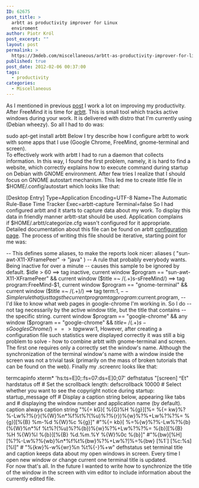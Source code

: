 ```yaml
---
ID: 62675
post_title: >
  arbtt as productivity improver for Linux
  enviroment
author: Piotr Król
post_excerpt: ""
layout: post
permalink: >
  https://3mdeb.com/miscellaneous/arbtt-as-productivity-improver-for-linux-enviroment/
published: true
post_date: 2012-02-06 00:37:00
tags:
  - productivity
categories:
  - Miscellaneous
---
```

As I mentioned in previous [post](http://pietrushnic.blogspot.com/2012/02/first-steps-to-improve-work.html) I work a lot on improving my productivity. After FreeMind it is time for [arbtt](http://darcs.nomeata.de/arbtt/doc/users_guide/). This is small tool which tracks active windows during your work. It is delivered with distro that I'm currently using (Debian wheezy). So all I had to do was:  

sudo apt-get install arbtt Below I try describe how I configure arbtt to work with some apps that I use (Google Chrome, FreeMind, gnome-terminal and screen).  
To effectively work with arbtt I had to run a daemon that collects information. In this way, I found the first problem, namely, it is hard to find a website, which correctly explains how to execute command during startup on Debian with GNOME environment. After few tries I realize that I should focus on GNOME autostart mechanism. This led me to create little file in $HOME/.config/autostart which looks like that:  

[Desktop Entry] Type=Application Encoding=UTF-8 Name=The Automatic Rule-Base Time Tracker Exec=arbtt-capture Terminal=false So I had configured arbtt and it starts to capture data about my work. To display this data in friendly manner arbtt-stat should be used. Application complains if $HOME/.arbtt/categorize.cfg wasn't configured for it appropriate. Detailed documentation about this file can be found on arbtt [configuration page](http://darcs.nomeata.de/arbtt/doc/users_guide/configuration.html). The process of writing this file should be iterative, starting point for me was:  

-- This defines some aliases, to make the reports look nicer: aliases ( "sun-awt-X11-XFramePeer" -> "java" ) -- A rule that probably everybody wants. Being inactive for over a minute -- causes this sample to be ignored by default. $idle > 60 ==> tag inactive, current window $program == "sun-awt-X11-XFramePeer" && current window ($title =~ /(.+)s-sFreeMind/) ==> tag program:FreeMind-$1, current window $program == "gnome-terminal" && current window ($title =~ /(.+)/) ==> tag term:$1, -- Simple rule that just tags the current program tag program:$current.program, -- I'd like to know what web pages in google-chrome I'm working in. So I do -- not tag necessarily by the active window title, but the title that contains -- the specific string. current window $program == "google-chrome" && any window ($program == "google-chrome" && $title =~ /(.+)s-sGooglesChrome/) ==> tag www:$1, However, after creating a configuration file such statistics were displayed correctly it was still a big problem to solve - how to combine arbtt with gnome-terminal and screen. The first one requires only a correctly set the window's name. Although the synchronization of the terminal window's name with a window inside the screen was not a trivial task (primarily on the mass of broken tutorials that can be found on the web). Finally my .screenrc looks like that:  

termcapinfo xterm* 'hs:ts=E]0;:fs= 07:ds=E]0; 07' defhstatus "[screen] ^Et" hardstatus off # Set the scrollback length: defscrollback 10000 # Select whether you want to see the copyright notice during startup: startup_message off # Display a caption string below, appearing like tabs and # displaying the window number and application name (by default). caption always caption string "%{= kG}[ %{G}%H %{g}][%= %{= kw}%?%-Lw%?%{r}(%{W}%n*%f%t%?(%u)%?%{r})%{w}%?%+Lw%?%?%= %{g}][%{B} %m-%d %{W}%c %{g}]" #"%{= kb}[ %=%{w}%?%-Lw%?%{b}(%{W}%n*%f %t%?(%u)%?%{b})%{w}%?%+Lw%?%?%= %{b}][%{B} %H %{W}%l %{b}][%{B} %d.%m.%Y %{W}%0c %{b}]" #"%{bw}[%H] [%?%-Lw%?%{wb}%n*%f%t%{bw}%?%+Lw%?]%=%{bw} [%1`] [%c:%s] [%l]" # "%{kw}%-w%{wr}%n %t%{-}%+w" defhstatus set terminal title and caption keeps data about my open windows in screen. Every time I open new window or change current one terminal title is updated.  
For now that's all. In the future I wanted to write how to synchronize the title of the window in the screen with vim editor to include information about the currently edited file.